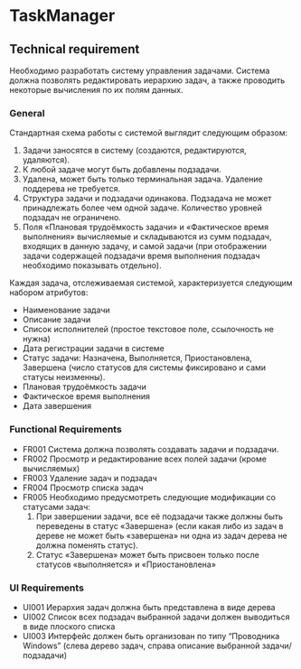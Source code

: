 # TaskManager

## Technical requirement
Необходимо разработать систему управления задачами. Система должна позволять
редактировать иерархию задач, а также проводить некоторые вычисления по их полям данных.

### General
Стандартная схема работы с системой выглядит следующим образом:
1. Задачи заносятся в систему (создаются, редактируются, удаляются).
2. К любой задаче могут быть добавлены подзадачи.
3. Удалена, может быть только терминальная задача. Удаление поддерева не требуется.
4. Структура задачи и подзадачи одинакова. Подзадача не может принадлежать более чем
одной задаче. Количество уровней подзадач не ограничено.
5. Поля «Плановая трудоёмкость задачи» и «Фактическое время выполнения» вычисляемые
и складываются из сумм подзадач, входящих в данную задачу, и самой задачи (при
отображении задачи содержащей подзадачи время выполнения подзадач необходимо
показывать отдельно).

Каждая задача, отслеживаемая системой, характеризуется следующим набором атрибутов:
* Наименование задачи
* Описание задачи
* Список исполнителей (простое текстовое поле, ссылочность не нужна)
* Дата регистрации задачи в системе
* Статус задачи: Назначена, Выполняется, Приостановлена, Завершена (число статусов для системы фиксировано и сами статусы неизменны).
* Плановая трудоёмкость задачи
* Фактическое время выполнения
* Дата завершения

### Functional Requirements
* FR001 Система должна позволять создавать задачи и подзадачи.
* FR002 Просмотр и редактирование всех полей задачи (кроме вычисляемых)
* FR003 Удаление задач и подзадач
* FR004 Просмотр списка задач
* FR005 Необходимо предусмотреть следующие модификации со статусами задач:
  1. При завершении задачи, все её подзадачи также должны быть переведены в статус «Завершена» (если какая либо из задач в дереве не может быть «завершена» ни одна из задач дерева не должна поменять статус).
  2. Статус «Завершена» может быть присвоен только после статусов «выполняется» и «Приостановлена»
  
### UI Requirements
* UI001 Иерархия задач должна быть представлена в виде дерева
* UI002 Список всех подзадач выбранной задачи должен выводиться в виде плоского списка
* UI003 Интерфейс должен быть организован по типу “Проводника Windows” (слева дерево задач, справа описание выбранной задачи/подзадачи)
